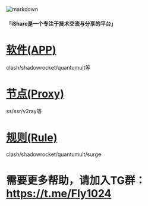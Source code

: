 ![markdown](https://github.com/ishareTG/Net/blob/master/iShare-logo.png?raw=true "markdown")

#### 「iShare是一个专注于技术交流与分享的平台」

# [软件(APP)](https://github.com/ishareTG/Net/tree/master/APP/)
clash/shadowrocket/quantumult等

# [节点(Proxy)](https://github.com/ishareTG/Net/tree/master/Proxy)
ss/ssr/v2ray等

# [规则(Rule)](https://github.com/ishareTG/Net/tree/master/Rule)
clash/shadowrocket/quantumult/surge

# 需要更多帮助，请加入TG群：https://t.me/Fly1024


